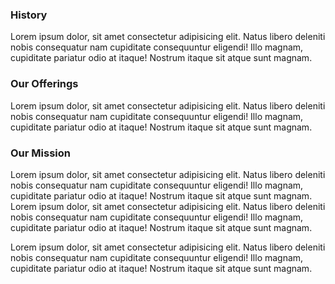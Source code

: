 ### History
Lorem ipsum dolor, sit amet consectetur adipisicing elit. Natus libero deleniti nobis consequatur nam cupiditate consequuntur eligendi! Illo magnam, cupiditate pariatur odio at itaque! Nostrum itaque sit atque sunt magnam.

### Our Offerings
Lorem ipsum dolor, sit amet consectetur adipisicing elit. Natus libero deleniti nobis consequatur nam cupiditate consequuntur eligendi! Illo magnam, cupiditate pariatur odio at itaque! Nostrum itaque sit atque sunt magnam.

### Our Mission
Lorem ipsum dolor, sit amet consectetur adipisicing elit. Natus libero deleniti nobis consequatur nam cupiditate consequuntur eligendi! Illo magnam, cupiditate pariatur odio at itaque! Nostrum itaque sit atque sunt magnam. Lorem ipsum dolor, sit amet consectetur adipisicing elit. Natus libero deleniti nobis consequatur nam cupiditate consequuntur eligendi! Illo magnam, cupiditate pariatur odio at itaque! Nostrum itaque sit atque sunt magnam.

Lorem ipsum dolor, sit amet consectetur adipisicing elit. Natus libero deleniti nobis consequatur nam cupiditate consequuntur eligendi! Illo magnam, cupiditate pariatur odio at itaque! Nostrum itaque sit atque sunt magnam.
